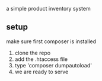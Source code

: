 a simple product inventory system

setup
-----------
make sure first composer is installed

1. clone the repo
2. add the .htaccess file
3. type 'composer dumpautoload'
4. we are ready to serve